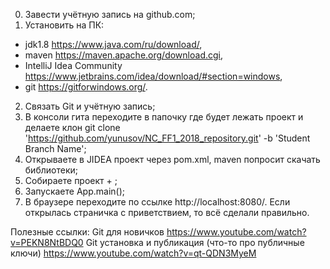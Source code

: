 0. Завести учётную запись на github.com;
1. Установить на ПК:
- jdk1.8 https://www.java.com/ru/download/,
- maven https://maven.apache.org/download.cgi,
- IntelliJ Idea Community https://www.jetbrains.com/idea/download/#section=windows,
- git https://gitforwindows.org/.
2. Связать Git и учётную запись;
3. В консоли гита переходите в папочку где будет лежать проект и делаете клон git clone 'https://github.com/yunusov/NC_FF1_2018_repository.git' -b 'Student Branch Name';
4. Открываете в JIDEA проект через pom.xml, maven попросит скачать библиотеки;
5. Собираете проект <Ctrl> + <F9>;
6. Запускаете App.main();
7. В браузере переходите по ссылке http://localhost:8080/. Если открылась страничка с приветствием, то всё сделали правильно.

Полезные ссылки:
Git для новичков https://www.youtube.com/watch?v=PEKN8NtBDQ0
Git установка и публикация (что-то про публичные ключи) https://www.youtube.com/watch?v=qt-QDN3MyeM
